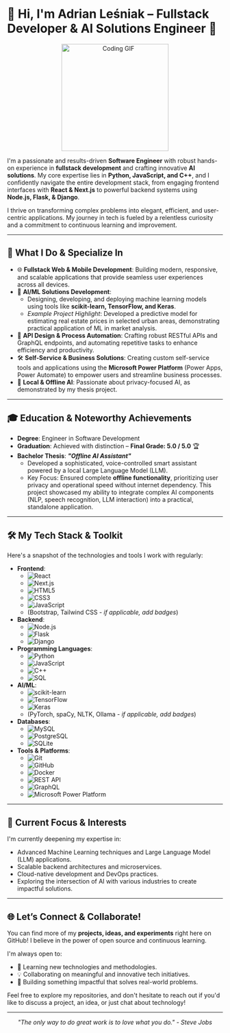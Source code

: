 # 👋 Hi, I'm Adrian Leśniak – Fullstack Developer & AI Solutions Engineer 🚀

<p align="center">
  <img src="https://media.giphy.com/media/v1.Y2lkPTc5MGI3NjExY2V0Zm1taGFkNGhscjVjMWhuNXN0eTYwOXl3b3NsczFtcHZpa3A2YSZlcD12MV9pbnRlcm5hbF9naWZfYnlfaWQmY3Q9Zw/bGgsc5mWoryfgKBx1u/giphy.gif" alt="Coding GIF" width="250">
</p>

I'm a passionate and results-driven **Software Engineer** with robust hands-on experience in **fullstack development** and crafting innovative **AI solutions**. My core expertise lies in **Python, JavaScript, and C++**, and I confidently navigate the entire development stack, from engaging frontend interfaces with **React & Next.js** to powerful backend systems using **Node.js, Flask, & Django**.

I thrive on transforming complex problems into elegant, efficient, and user-centric applications. My journey in tech is fueled by a relentless curiosity and a commitment to continuous learning and improvement.

---

## 🎯 What I Do & Specialize In

*   🌐 **Fullstack Web & Mobile Development**: Building modern, responsive, and scalable applications that provide seamless user experiences across all devices.
*   🤖 **AI/ML Solutions Development**:
    *   Designing, developing, and deploying machine learning models using tools like **scikit-learn, TensorFlow, and Keras**.
    *   *Example Project Highlight*: Developed a predictive model for estimating real estate prices in selected urban areas, demonstrating practical application of ML in market analysis.
*   🔗 **API Design & Process Automation**: Crafting robust RESTful APIs and GraphQL endpoints, and automating repetitive tasks to enhance efficiency and productivity.
*   🛠️ **Self-Service & Business Solutions**: Creating custom self-service tools and applications using the **Microsoft Power Platform** (Power Apps, Power Automate) to empower users and streamline business processes.
*   🧠 **Local & Offline AI**: Passionate about privacy-focused AI, as demonstrated by my thesis project.

---

## 🎓 Education & Noteworthy Achievements

*   **Degree**: Engineer in Software Development
*   **Graduation**: Achieved with distinction – **Final Grade: 5.0 / 5.0** 🏆
*   **Bachelor Thesis**: ***"Offline AI Assistant"***
    *   Developed a sophisticated, voice-controlled smart assistant powered by a local Large Language Model (LLM).
    *   Key Focus: Ensured complete **offline functionality**, prioritizing user privacy and operational speed without internet dependency. This project showcased my ability to integrate complex AI components (NLP, speech recognition, LLM interaction) into a practical, standalone application.

---

## 🛠️ My Tech Stack & Toolkit

Here's a snapshot of the technologies and tools I work with regularly:

*   **Frontend**:
    *   ![React](https://img.shields.io/badge/React-61DAFB?style=for-the-badge&logo=react&logoColor=black)
    *   ![Next.js](https://img.shields.io/badge/Next.js-000000?style=for-the-badge&logo=next.js&logoColor=white)
    *   ![HTML5](https://img.shields.io/badge/HTML5-E34F26?style=for-the-badge&logo=html5&logoColor=white)
    *   ![CSS3](https://img.shields.io/badge/CSS3-1572B6?style=for-the-badge&logo=css3&logoColor=white)
    *   ![JavaScript](https://img.shields.io/badge/JavaScript-F7DF1E?style=for-the-badge&logo=javascript&logoColor=black)
    *   (Bootstrap, Tailwind CSS - *if applicable, add badges*)
*   **Backend**:
    *   ![Node.js](https://img.shields.io/badge/Node.js-339933?style=for-the-badge&logo=node.js&logoColor=white)
    *   ![Flask](https://img.shields.io/badge/Flask-000000?style=for-the-badge&logo=flask&logoColor=white)
    *   ![Django](https://img.shields.io/badge/Django-092E20?style=for-the-badge&logo=django&logoColor=white)
*   **Programming Languages**:
    *   ![Python](https://img.shields.io/badge/Python-3776AB?style=for-the-badge&logo=python&logoColor=white)
    *   ![JavaScript](https://img.shields.io/badge/JavaScript-F7DF1E?style=for-the-badge&logo=javascript&logoColor=black)
    *   ![C++](https://img.shields.io/badge/C%2B%2B-00599C?style=for-the-badge&logo=c%2B%2B&logoColor=white)
    *   ![SQL](https://img.shields.io/badge/SQL-025E8C?style=for-the-badge&logo=postgresql&logoColor=white) <!-- Generic SQL, can use specific DB logo -->
*   **AI/ML**:
    *   ![scikit-learn](https://img.shields.io/badge/scikit--learn-F7931E?style=for-the-badge&logo=scikit-learn&logoColor=white)
    *   ![TensorFlow](https://img.shields.io/badge/TensorFlow-FF6F00?style=for-the-badge&logo=tensorflow&logoColor=white)
    *   ![Keras](https://img.shields.io/badge/Keras-D00000?style=for-the-badge&logo=keras&logoColor=white)
    *   (PyTorch, spaCy, NLTK, Ollama - *if applicable, add badges*)
*   **Databases**:
    *   ![MySQL](https://img.shields.io/badge/MySQL-4479A1?style=for-the-badge&logo=mysql&logoColor=white)
    *   ![PostgreSQL](https://img.shields.io/badge/PostgreSQL-336791?style=for-the-badge&logo=postgresql&logoColor=white)
    *   ![SQLite](https://img.shields.io/badge/SQLite-003B57?style=for-the-badge&logo=sqlite&logoColor=white)
*   **Tools & Platforms**:
    *   ![Git](https://img.shields.io/badge/Git-F05032?style=for-the-badge&logo=git&logoColor=white)
    *   ![GitHub](https://img.shields.io/badge/GitHub-181717?style=for-the-badge&logo=github&logoColor=white)
    *   ![Docker](https://img.shields.io/badge/Docker-2496ED?style=for-the-badge&logo=docker&logoColor=white)
    *   ![REST API](https://img.shields.io/badge/REST%20API-HTTP-green.svg?style=for-the-badge)
    *   ![GraphQL](https://img.shields.io/badge/GraphQL-E10098?style=for-the-badge&logo=graphql&logoColor=white)
    *   ![Microsoft Power Platform](https://img.shields.io/badge/Power%20Platform-0078D4?style=for-the-badge&logo=microsoft&logoColor=white) <!-- Simplified -->

---

## 🌱 Current Focus & Interests

I'm currently deepening my expertise in:
*   Advanced Machine Learning techniques and Large Language Model (LLM) applications.
*   Scalable backend architectures and microservices.
*   Cloud-native development and DevOps practices.
*   Exploring the intersection of AI with various industries to create impactful solutions.

---

## 🌐 Let’s Connect & Collaborate!

You can find more of my **projects, ideas, and experiments** right here on GitHub! I believe in the power of open source and continuous learning.

I'm always open to:
*   🧠 Learning new technologies and methodologies.
*   💡 Collaborating on meaningful and innovative tech initiatives.
*   🚀 Building something impactful that solves real-world problems.

Feel free to explore my repositories, and don't hesitate to reach out if you'd like to discuss a project, an idea, or just chat about technology!

---
<p align="center">
  <em>"The only way to do great work is to love what you do." - Steve Jobs</em>
</p>
